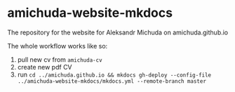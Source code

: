 # amichuda-website-mkdocs

The repository for the website for Aleksandr Michuda on amichuda.github.io

The whole workflow works like so:

1. pull new cv from `amichuda-cv`
2. create new pdf CV
3. run `cd ../amichuda.github.io && mkdocs gh-deploy --config-file ../amichuda-website-mkdocs/mkdocs.yml --remote-branch master`